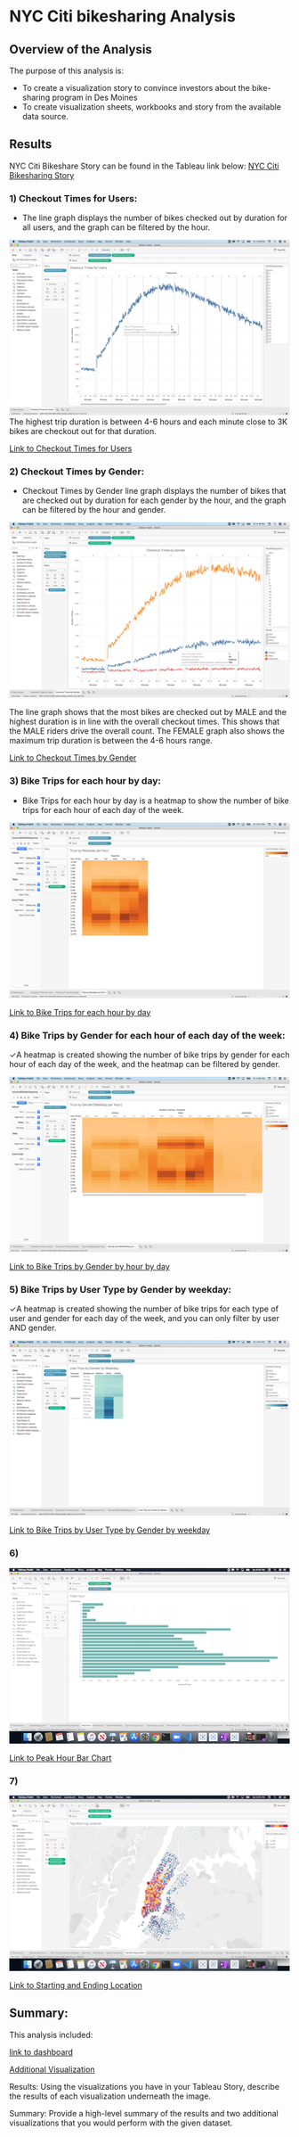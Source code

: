# NYC Citi bikesharing Analysis

## Overview of the Analysis

The purpose of this analysis is:
* To create a visualization story to convince investors about the bike-sharing program in Des Moines
* To create visualization sheets, workbooks and story from the available data source. 

## Results

NYC Citi Bikeshare Story can be found in the Tableau link below:
[NYC Citi Bikesharing Story](https://public.tableau.com/profile/anusuya.poonja#!/vizhome/NYCCitiBikesharingChallenge/NYCCitiBikishare)

### 1) Checkout Times for Users:
* The line graph displays the number of bikes checked out by duration for all users, and the graph can be filtered by the hour. 

![Checkout Times](Addn_Resources/1_Users_Viz.png)
The highest trip duration is between 4-6 hours and each minute close to 3K bikes are checkout out for that duration.

[Link to Checkout Times for Users](https://public.tableau.com/profile/anusuya.poonja#!/vizhome/NYCCitiBikeshare-Checkouttimes/CheckoutTimes)

### 2) Checkout Times by Gender:
*  Checkout Times by Gender line graph displays the number of bikes that are checked out by duration for each gender by the hour, and the graph can be filtered by the hour and gender. 

![Checkout by Gender](Addn_Resources/2_Gender_Viz.png)

The line graph shows that the most bikes are checked out by MALE and the highest duration is in line with the overall checkout times. 
This shows that the MALE riders drive the overall count. The FEMALE graph also shows the maximum trip duration is between the 4-6 hours range.

[Link to Checkout Times by Gender](https://public.tableau.com/profile/anusuya.poonja#!/vizhome/NYCCitiBikeshare-Checkouttimes/CheckoutTimes)

### 3) Bike Trips for each hour by day:
* Bike Trips for each hour by day is a heatmap to show the number of bike trips for each hour of each day of the week. 

![Bike Trips for each hour by day](Addn_Resources/3_Hour_Viz.png)

[Link to Bike Trips for each hour by day](https://public.tableau.com/profile/anusuya.poonja#!/vizhome/NYCCitiBikeshare-WeekdayTripsbyperhour/TripsbyWeekdayperHour)

### 4) Bike Trips by Gender for each hour of each day of the week:
✓A heatmap is created showing the number of bike trips by gender for each hour of each day of the week, and the heatmap can be filtered by gender. 

![Bike Trips by Gender](Addn_Resources/4_Gender_Viz_Weekday_Hour.png)

[Link to Bike Trips by Gender by hour by day ](https://public.tableau.com/profile/anusuya.poonja#!/vizhome/NYCCitiBikeshare-Tripsbygenderperhour/TripsbyGenderWeekdayperHour)

### 5) Bike Trips by User Type by Gender by weekday:
✓A heatmap is created showing the number of bike trips for each type of user and gender for each day of the week, and you can only filter by user AND gender.

![Bike Trips by User Type](Addn_Resources/5_User_Gender_Weekday_Viz.png)

[Link to Bike Trips by User Type by Gender by weekday](https://public.tableau.com/profile/anusuya.poonja#!/vizhome/NYCCitiBikeshare-Heatmapforeachtypebygenderbyday/UserTripsbyGenderbyWeekday)

### 6) 

![Peak Hours](Addn_Resources/6_Peak_Hour.png)

[Link to Peak Hour Bar Chart](https://public.tableau.com/profile/anusuya.poonja#!/vizhome/NYCCitiBikesharingChallenge/NYCCitiBikishare)

### 7)

![Start Location](Addn_Resources/7_Top_Start_Location.png)

[Link to Starting and Ending Location](https://public.tableau.com/profile/anusuya.poonja#!/vizhome/NYCCitiBikesharingChallenge/NYCCitiBikishare)

## Summary:
This analysis included:

[link to dashboard](https://public.tableau.com/profile/anusuya.poonja#!/vizhome/NYCCitiBikesharingChallenge/NYCCitiBikishare)


[Additional Visualization](https://public.tableau.com/profile/anusuya.poonja#!/vizhome/NYCCitiBikeshare-Additionalvisualizations/Recommendation)


Results: Using the visualizations you have in your Tableau Story, describe the results of each visualization underneath the image.


Summary: Provide a high-level summary of the results and two additional visualizations that you would perform with the given dataset.
